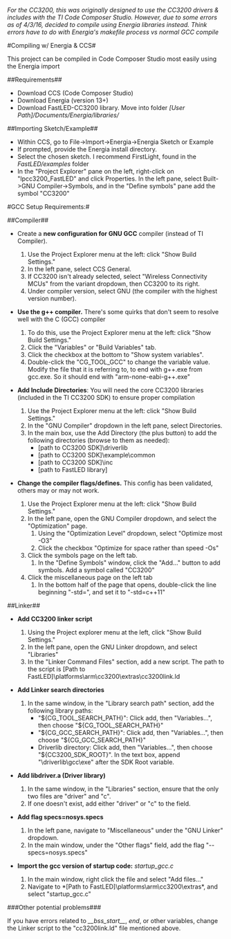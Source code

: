 *For the CC3200, this was originally designed to use the CC3200 drivers & includes with the TI Code Composer Studio. However, due to some errors as of 4/3/16, decided to compile using Energia libraries instead. Think errors have to do with Energia's makefile process vs normal GCC compile*

#Compiling w/ Energia & CCS#

This project can be compiled in Code Composer Studio most easily using the Energia import

##Requirements##

* Download CCS (Code Composer Studio)
* Download Energia (version 13+)
* Download FastLED-CC3200 library. Move into folder _[User Path]/Documents/Energia/libraries/_

##Importing Sketch/Example##

* Within CCS, go to File->Import->Energia->Energia Sketch or Example
* If prompted, provide the Energia install directory.
* Select the chosen sketch. I recommend FirstLight, found in the _FastLED/examples_ folder
* In the "Project Explorer" pane on the left, right-click on "lpcc3200_FastLED" and click Properties. In the left pane, select Built->GNU Compiler->Symbols, and in the "Define symbols" pane add the symbol "CC3200"

#GCC Setup Requirements:#

##Compiler##

* Create a **new configuration for GNU GCC** compiler (instead of TI Compiler).
		
	1. Use the Project Explorer menu at the left: click "Show Build Settings." 
	2. In the left pane, select CCS General. 
	3. If CC3200 isn't already selected, select "Wireless Connectivity MCUs" from the variant dropdown, then CC3200 to its right. 
	4. Under compiler version, select GNU (the compiler with the highest version number).

* **Use the g++ compiler.** There's some quirks that don't seem to resolve well with the C (GCC) compiler

	1. To do this, use the Project Explorer menu at the left: click "Show Build Settings."
	2. Click the "Variables" or "Build Variables" tab. 
	3. Click the checkbox at the bottom to "Show system variables".
	4. Double-click the "CG_TOOL_GCC" to change the variable value. Modify the file that it is referring to, to end with g++.exe from gcc.exe. So it should end with "arm-none-eabi-g++.exe"

* **Add Include Directories**: You will need the core CC3200 libraries (included in the TI CC3200 SDK) to ensure proper compilation
		
	1. Use the Project Explorer menu at the left: click "Show Build Settings." 
	2. In the "GNU Compiler" dropdown in the left pane, select Directories. 
	3. In the main box, use the Add Directory (the plus button) to add the following directories (browse to them as needed):
		* [path to CC3200 SDK]\driverlib
		* [path to CC3200 SDK]\example\common
		* [path to CC3200 SDK]\inc
		* [path to FastLED library]

* **Change the compiler flags/defines.** This config has been validated, others may or may not work.
	
	1. Use the Project Explorer menu at the left: click "Show Build Settings." 
	2. In the left pane, open the GNU Compiler dropdown, and select the "Optimization" page.
		1. Using the "Optimization Level" dropdown, select "Optimize most -O3"
		2. Click the checkbox "Optimize for space rather than speed -Os"
	3. Click the symbols page on the left tab.
		1. In the "Define Symbols" window, click the "Add..." button to add symbols. Add a symbol called "CC3200"
	4. Click the miscellaneous page on the left tab
		1. In the bottom half of the page that opens, double-click the line beginning "-std=", and set it to "-std=c++11"

##Linker##

* **Add CC3200 linker script**

	1. Using the Project explorer menu at the left, click "Show Build Settings." 
	2. In the left pane, open the GNU Linker dropdown, and select "Libraries"
	3. In the "Linker Command Files" section, add a new script. 
	The path to the script is [Path to FastLED]\platforms\arm\cc3200\extras\cc3200link.ld
	
* **Add Linker search directories**

	1. In the same window, in the "Library search path" section, add the following library paths:
		* "${CG_TOOL_SEARCH_PATH}": Click add, then "Variables...", then choose "${CG_TOOL_SEARCH_PATH}"
		* "${CG_GCC_SEARCH_PATH}": Click add, then "Variables...", then choose "${CG_GCC_SEARCH_PATH}"
		* Driverlib directory: Click add, then "Variables...", then choose "${CC3200_SDK_ROOT}". In the text box, append "\driverlib\gcc\exe" after the SDK Root variable.

* **Add libdriver.a (Driver library)**

	1. In the same window, in the "Libraries" section, ensure that the only two files are "driver" and "c". 
	2. If one doesn't exist, add either "driver" or "c" to the field.
	
* **Add flag specs=nosys.specs**

	1. In the left pane, navigate to "Miscellaneous" under the "GNU Linker" dropdown.
	2. In the main window, under the "Other flags" field, add the flag "--specs=nosys.specs"
	
* **Import the gcc version of startup code:** *startup_gcc.c*

	1. In the main window, right click the file and select "Add files..."
	2. Navigate to *[Path to FastLED]\platforms\arm\cc3200\extras\*, and select "startup_gcc.c"
	
###Other potential problems###

If you have errors related to *\_\_bss_start\_\_*, *end*, or other variables, change the Linker script to the "cc3200link.ld" file mentioned above.
